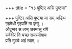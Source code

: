 +++
title = "१३ पुष्टिर् असि पुष्ट्या"

+++
पुष्टिर् असि पुष्ट्या मा सम् अङ्धि  
गृहमेधी गृहपतिं मा कृणु ।  
औदुम्बर स त्वम् अस्मासु रयिं  
सर्ववीरं नि यच्छ रायस्पोषाय  
प्रति मुञ्चे अहं त्वाम् ॥